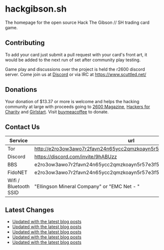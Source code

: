 # hackgibson.sh
The homepage for the open source Hack The Gibson // SH trading card game.


## Contributing

To add your card just submit a pull request with your card's front art, it would be added to the next run of set after community play testing.

Game play and discussions over the project is held the r2600 discord server. Come join us at [Discord](https://discord.com/invite/9hABUzz) or via IRC at https://www.scuttled.net/


## Donations

Your donation of $13.37 or more is welcome and helps the hacking community at large with proceeds going to [2600 Magazine](https://2600.com/), [Hackers for Charity](https://hackersforcharity.org) and [Girlstart](https://girlstart.org).  Visit [buymeacoffee](https://www.buymeacoffee.com/hackgibson.sh) to donate.


## Contact Us

Service | url
-|-
Tor | http://e2ro3ow3awo7r2favn24n65ycc2qmzkoayn5r57e3f56nvjwdcgg32ad.onion
Discord | https://discord.com/invite/9hABUzz
BBS | e2ro3ow3awo7r2favn24n65ycc2qmzkoayn5r57e3f56nvjwdcgg32ad.onion:23
FidoNET | e2ro3ow3awo7r2favn24n65ycc2qmzkoayn5r57e3f56nvjwdcgg32ad.onion:24554
Wifi / Bluetooth SSID | "Ellingson Mineral Company" or "EMC Net - <fidonet address>"

## Latest Changes
<!-- BLOG-POST-LIST:START -->
- [Updated with the latest blog posts](https://github.com/DFW2600/hackgibson.sh/commit/32e6cdaf059ae75f10beeaa84e1785906d557266)
- [Updated with the latest blog posts](https://github.com/DFW2600/hackgibson.sh/commit/af06e1b64a664fa2b94526500bc4baed43e1e6c5)
- [Updated with the latest blog posts](https://github.com/DFW2600/hackgibson.sh/commit/72136fca882977f79552a5404255c67ed1756029)
- [Updated with the latest blog posts](https://github.com/DFW2600/hackgibson.sh/commit/901e9e945b5dbb50ac03d4084a5b5c4d62a9af12)
- [Updated with the latest blog posts](https://github.com/DFW2600/hackgibson.sh/commit/f151605f7f98558c2874b88dfc8efa8f1f0bcb65)
<!-- BLOG-POST-LIST:END -->
